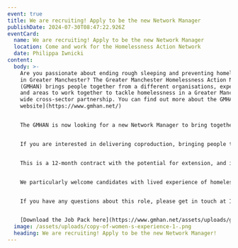 ```yaml
---
event: true
title: We are recruiting! Apply to be the new Network Manager
publishDate: 2024-07-30T08:47:22.926Z
eventCard:
  name: We are recruiting! Apply to be the new Network Manager
  location: Come and work for the Homelessness Action Network
  date: Philippa Iwnicki
content:
  body: >-
    Are you passionate about ending rough sleeping and preventing homelessness
    in Greater Manchester? The Greater Manchester Homelessness Action Network
    (GMHAN) brings people together from a different organisations, experiences
    and areas to work together to tackle homelessness in a Greater Manchester
    wide cross-sector partnership. You can find out more about the GMHAN [on our
    website](https://www.gmhan.net/)


    The GMHAN is now looking for a new Network Manager to bring together these our partners to work to drive action and make a difference. Two years ago, the network restructure and bought in a full-time network manager post, now funded by Greater Manchester Mayors Charity and the Lloyds foundation. Since this role was initially bought in, the network structure and funding as strengthened, however we are now looking for someone to play a key role in further developing the GMHAN’s strategic role across the region. This includes facilitating full network events, supporting systems change through our network task groups, driving the work of the coordination group and bringing new partners into the network. This role will have some involvement in new funding applications for additional roles and will be the line manager for the network’s Lived Experience Co-ordinator post.


    If you are interested in delivering coproduction, bringing people together and driving change, then this is a great opportunity to build on your knowledge and develop your skills.


    This is a 12-month contract with the potential for extension, and is available as a secondment or fixed term contract.


    We particularly welcome candidates with lived experience of homelessness, however this is not essential for the role.


    If you have any questions about this role, please get in touch at Info@gmhan.net


    [Download the Job Pack here](https://www.gmhan.net/assets/uploads/gmhan-manager-job-pack-correct-copy.pdf), to apply you'll need to send your CV and Cover letter to recruitment@greatertogethermanchester.org by Midday on Monday 2nd September
  image: /assets/uploads/copy-of-women-s-experience-1-.png
  heading: We are recruiting! Apply to be the new Network Manager!
---
```

